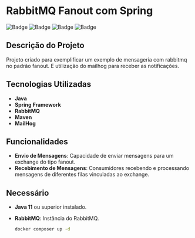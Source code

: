 # RabbitMQ Fanout com Spring

![Badge](https://img.shields.io/static/v1?label=Spring&message=Framework&color=6DB33F&style=for-the-badge&logo=spring)
![Badge](https://img.shields.io/static/v1?label=RabbitMQ&message=Message%20Broker&color=FF6600&style=for-the-badge&logo=rabbitmq)
![Badge](https://img.shields.io/static/v1?label=Java&message=Language&color=007396&style=for-the-badge&logo=java)
![Badge](https://img.shields.io/static/v1?label=Maven&message=Build%20Tool&color=C71A36&style=for-the-badge&logo=apache-maven)

## Descrição do Projeto
 
Projeto criado para exemplificar um exemplo de mensageria com rabbitmq no padrão fanout. E utilização do mailhog para receber as notificações.

## Tecnologias Utilizadas

- **Java**
- **Spring Framework**
- **RabbitMQ**
- **Maven**
- **MailHog**

## Funcionalidades

- **Envio de Mensagens**: Capacidade de enviar mensagens para um exchange do tipo fanout.
- **Recebimento de Mensagens**: Consumidores recebendo e processando mensagens de diferentes filas vinculadas ao exchange.

## Necessário

- **Java 11** ou superior instalado.
- **RabbitMQ**: Instância do RabbitMQ.

  ```bash
  docker composer up -d
